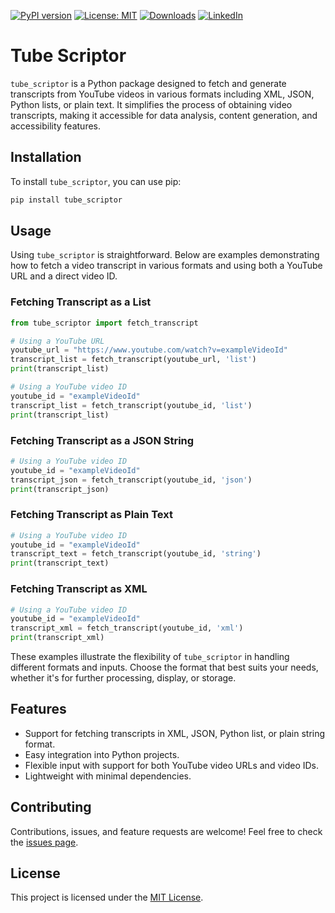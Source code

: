 [![PyPI version](https://badge.fury.io/py/tube_scriptor.svg)](https://badge.fury.io/py/tube_scriptor)
[![License: MIT](https://img.shields.io/badge/License-MIT-green.svg)](https://opensource.org/licenses/MIT)
[![Downloads](https://static.pepy.tech/badge/tube_scriptor)](https://pepy.tech/project/tube_scriptor)
[![LinkedIn](https://img.shields.io/badge/LinkedIn-blue)](https://www.linkedin.com/in/eugene-evstafev-716669181/)

# Tube Scriptor

`tube_scriptor` is a Python package designed to fetch and generate transcripts from YouTube videos in various formats including XML, JSON, Python lists, or plain text. It simplifies the process of obtaining video transcripts, making it accessible for data analysis, content generation, and accessibility features.

## Installation

To install `tube_scriptor`, you can use pip:

```bash
pip install tube_scriptor
```

## Usage

Using `tube_scriptor` is straightforward. Below are examples demonstrating how to fetch a video transcript in various formats and using both a YouTube URL and a direct video ID.

### Fetching Transcript as a List

```python
from tube_scriptor import fetch_transcript

# Using a YouTube URL
youtube_url = "https://www.youtube.com/watch?v=exampleVideoId"
transcript_list = fetch_transcript(youtube_url, 'list')
print(transcript_list)

# Using a YouTube video ID
youtube_id = "exampleVideoId"
transcript_list = fetch_transcript(youtube_id, 'list')
print(transcript_list)
```

### Fetching Transcript as a JSON String

```python
# Using a YouTube video ID
youtube_id = "exampleVideoId"
transcript_json = fetch_transcript(youtube_id, 'json')
print(transcript_json)
```

### Fetching Transcript as Plain Text

```python
# Using a YouTube video ID
youtube_id = "exampleVideoId"
transcript_text = fetch_transcript(youtube_id, 'string')
print(transcript_text)
```

### Fetching Transcript as XML

```python
# Using a YouTube video ID
youtube_id = "exampleVideoId"
transcript_xml = fetch_transcript(youtube_id, 'xml')
print(transcript_xml)
```

These examples illustrate the flexibility of `tube_scriptor` in handling different formats and inputs. Choose the format that best suits your needs, whether it's for further processing, display, or storage.

## Features

- Support for fetching transcripts in XML, JSON, Python list, or plain string format.
- Easy integration into Python projects.
- Flexible input with support for both YouTube video URLs and video IDs.
- Lightweight with minimal dependencies.

## Contributing

Contributions, issues, and feature requests are welcome! Feel free to check the [issues page](https://github.com/chigwell/tube_scriptor/issues).

## License

This project is licensed under the [MIT License](https://choosealicense.com/licenses/mit/).
